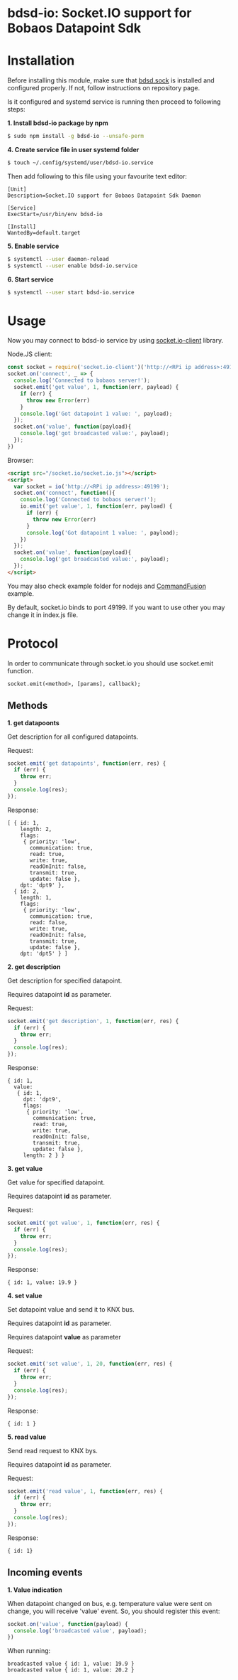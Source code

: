 # bdsd-io: Socket.IO support for Bobaos Datapoint Sdk

# Installation

Before installing this module, make sure that [bdsd.sock](https://github.com/shabunin/bdsd.sock) is installed and configured properly. If not, follow instructions on repository page.

Is it configured and systemd service is running then proceed to following steps:

**1. Install bdsd-io package by npm**

```bash
$ sudo npm install -g bdsd-io --unsafe-perm
```

**4. Create service file in user systemd folder**

```bash
$ touch ~/.config/systemd/user/bdsd-io.service
```

Then add following to this file using your favourite text editor:

```
[Unit]
Description=Socket.IO support for Bobaos Datapoint Sdk Daemon

[Service]
ExecStart=/usr/bin/env bdsd-io

[Install]
WantedBy=default.target
```

**5. Enable service**

```bash
$ systemctl --user daemon-reload
$ systemctl --user enable bdsd-io.service
```

**6. Start service**

```bash
$ systemctl --user start bdsd-io.service
```

# Usage

Now you may connect to bdsd-io service by using [socket.io-client](https://github.com/socketio/socket.io-client) library.

Node.JS client:

```js
const socket = require('socket.io-client')('http://<RPi ip address>:49199');
socket.on('connect', _ => {
  console.log('Connected to bobaos server!');
  socket.emit('get value', 1, function(err, payload) {
    if (err) {
      throw new Error(err)
    }
    console.log('Got datapoint 1 value: ', payload);
  });
  socket.on('value', function(payload){
    console.log('got broadcasted value:', payload);
  });
})
```

Browser:

```html
<script src="/socket.io/socket.io.js"></script>
<script>
  var socket = io('http://<RPi ip address>:49199');
  socket.on('connect', function(){
    console.log('Connected to bobaos server!');
    io.emit('get value', 1, function(err, payload) {
      if (err) {
        throw new Error(err)
      }
      console.log('Got datapoint 1 value: ', payload);
    })
  });
  socket.on('value', function(payload){
    console.log('got broadcasted value:', payload);
  });
</script>
```

You may also check example folder for nodejs and [CommandFusion](https://commandfusion.com) example.

By default, socket.io binds to port 49199. If you want to use other you may change it in index.js file.

# Protocol

In order to communicate through socket.io you should use socket.emit function.

```
socket.emit(<method>, [params], callback);
```

## Methods

**1. get datapoonts**

Get description for all configured datapoints.

Request: 

```js
socket.emit('get datapoints', function(err, res) {
  if (err) {
    throw err;
  }
  console.log(res);
});
```

Response:

```
[ { id: 1,
    length: 2,
    flags:
     { priority: 'low',
       communication: true,
       read: true,
       write: true,
       readOnInit: false,
       transmit: true,
       update: false },
    dpt: 'dpt9' },
  { id: 2,
    length: 1,
    flags:
     { priority: 'low',
       communication: true,
       read: false,
       write: true,
       readOnInit: false,
       transmit: true,
       update: false },
    dpt: 'dpt5' } ]
```

**2. get description**

Get description for specified datapoint.

Requires datapoint **id** as parameter.

Request:

```js
socket.emit('get description', 1, function(err, res) {
  if (err) {
    throw err;
  }
  console.log(res);
});
```

Response:

```
{ id: 1,
  value:
   { id: 1,
     dpt: 'dpt9',
     flags:
      { priority: 'low',
        communication: true,
        read: true,
        write: true,
        readOnInit: false,
        transmit: true,
        update: false },
     length: 2 } }
```

**3. get value**

Get value for specified datapoint.

Requires datapoint **id** as parameter.

Request:

```js
socket.emit('get value', 1, function(err, res) {
  if (err) {
    throw err;
  }
  console.log(res);
});
```

Response:

```
{ id: 1, value: 19.9 }
```

**4. set value**

Set datapoint value and send it to KNX bus.

Requires datapoint **id** as parameter.

Requires datapoint **value** as parameter

Request:

```js
socket.emit('set value', 1, 20, function(err, res) {
  if (err) {
    throw err;
  }
  console.log(res);
});
```

Response:

```
{ id: 1 }
```

**5. read value**

Send read request to KNX bys. 

Requires datapoint **id** as parameter.

Request:

```js
socket.emit('read value', 1, function(err, res) {
  if (err) {
    throw err;
  }
  console.log(res);
});
```

Response:

```
{ id: 1}
```

## Incoming events

**1. Value indication**

When datapoint changed on bus, e.g. temperature value were sent on change, you will receive 'value' event. So, you should register this event:

```js
socket.on('value', function(payload) {
  console.log('broadcasted value', payload);
})
```

When running:

```
broadcasted value { id: 1, value: 19.9 }
broadcasted value { id: 1, value: 20.2 }
```